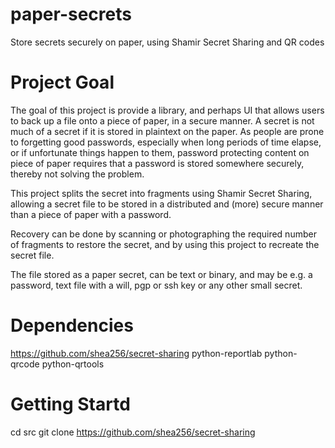 # paper-secrets
Store secrets securely on paper, using Shamir Secret Sharing and QR codes

# Project Goal
The goal of this project is provide a library, and perhaps UI that allows users to back up a file onto a piece of paper, in a secure manner.
A secret is not much of a secret if it is stored in plaintext on the paper. As people are prone to forgetting good passwords, especially when long periods of time elapse, or if unfortunate things happen to them, password protecting content on piece of paper requires that a password is stored somewhere securely, thereby not solving the problem.

This project splits the secret into fragments using Shamir Secret Sharing, allowing a secret file to be stored in a distributed and (more) secure manner than a piece of paper with a password.

Recovery can be done by scanning or photographing the required number of fragments to restore the secret, and by using this project to recreate the secret file.

The file stored as a paper secret, can be text or binary, and may be e.g. a password, text file with a will, pgp or ssh key or any other small secret.

# Dependencies

https://github.com/shea256/secret-sharing
python-reportlab
python-qrcode
python-qrtools

# Getting Startd

cd src
git clone https://github.com/shea256/secret-sharing


